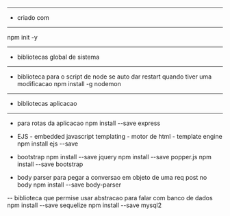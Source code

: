 --- ---------------------------------------------------
- criado com
--- ---------------------------------------------------
npm init -y

--- ---------------------------------------------------
- bibliotecas global de sistema
--- ---------------------------------------------------
- biblioteca para o script de node se auto dar restart quando tiver uma modificacao
 npm install -g nodemon 
 
 --- ---------------------------------------------------
 - bibliotecas aplicacao
 --- ---------------------------------------------------

- para rotas da aplicacao
npm install --save express

- EJS - embedded javascript templating -  motor de html - template engine
npm install ejs --save

- bootstrap
npm install --save jquery
npm install --save popper.js
npm install --save bootstrap

- body parser para pegar a conversao em objeto de uma req post no body
npm install --save body-parser

-- biblioteca que permise usar abstracao para falar com banco de dados
npm install --save sequelize
npm install --save mysql2


